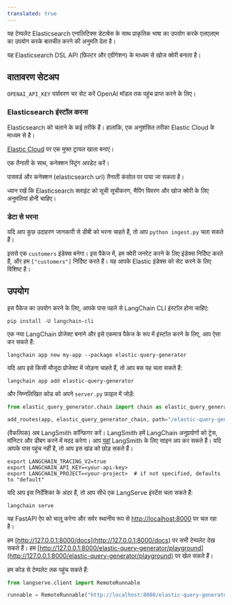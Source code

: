 ```yaml
---
translated: true
---
```


यह टेम्पलेट Elasticsearch एनालिटिक्स डेटाबेस के साथ प्राकृतिक भाषा का उपयोग करके एलएलएम का उपयोग करके बातचीत करने की अनुमति देता है।

यह Elasticsearch DSL API (फ़िल्टर और एग्रीगेशन) के माध्यम से खोज क्वेरी बनाता है।

## वातावरण सेटअप

`OPENAI_API_KEY` पर्यावरण चर सेट करें OpenAI मॉडल तक पहुंच प्राप्त करने के लिए।

### Elasticsearch इंस्टॉल करना

Elasticsearch को चलाने के कई तरीके हैं। हालांकि, एक अनुशंसित तरीका Elastic Cloud के माध्यम से है।

[Elastic Cloud](https://cloud.elastic.co/registration?utm_source=langchain&utm_content=langserve) पर एक मुफ्त ट्रायल खाता बनाएं।

एक तैनाती के साथ, कनेक्शन स्ट्रिंग अपडेट करें।

पासवर्ड और कनेक्शन (elasticsearch url) तैनाती कंसोल पर पाया जा सकता है।

ध्यान रखें कि Elasticsearch क्लाइंट को सूची सूचीकरण, मैपिंग विवरण और खोज क्वेरी के लिए अनुमतियां होनी चाहिए।

### डेटा से भरना

यदि आप कुछ उदाहरण जानकारी से डीबी को भरना चाहते हैं, तो आप `python ingest.py` चला सकते हैं।

इससे एक `customers` इंडेक्स बनेगा। इस पैकेज में, हम क्वेरी जनरेट करने के लिए इंडेक्स निर्दिष्ट करते हैं, और हम `["customers"]` निर्दिष्ट करते हैं। यह आपके Elastic इंडेक्स को सेट करने के लिए विशिष्ट है।

## उपयोग

इस पैकेज का उपयोग करने के लिए, आपके पास पहले से LangChain CLI इंस्टॉल होना चाहिए:

```shell
pip install -U langchain-cli
```

एक नया LangChain प्रोजेक्ट बनाने और इसे एकमात्र पैकेज के रूप में इंस्टॉल करने के लिए, आप ऐसा कर सकते हैं:

```shell
langchain app new my-app --package elastic-query-generator
```

यदि आप इसे किसी मौजूदा प्रोजेक्ट में जोड़ना चाहते हैं, तो आप बस यह चला सकते हैं:

```shell
langchain app add elastic-query-generator
```

और निम्नलिखित कोड को अपने `server.py` फ़ाइल में जोड़ें:

```python
from elastic_query_generator.chain import chain as elastic_query_generator_chain

add_routes(app, elastic_query_generator_chain, path="/elastic-query-generator")
```

(वैकल्पिक) अब LangSmith कॉन्फ़िगर करें।
LangSmith हमें LangChain अनुप्रयोगों को ट्रेस, मॉनिटर और डीबग करने में मदद करेगा।
आप [यहां](https://smith.langchain.com/) LangSmith के लिए साइन अप कर सकते हैं।
यदि आपके पास पहुंच नहीं है, तो आप इस खंड को छोड़ सकते हैं।

```shell
export LANGCHAIN_TRACING_V2=true
export LANGCHAIN_API_KEY=<your-api-key>
export LANGCHAIN_PROJECT=<your-project>  # if not specified, defaults to "default"
```

यदि आप इस निर्देशिका के अंदर हैं, तो आप सीधे एक LangServe इंस्टेंस चला सकते हैं:

```shell
langchain serve
```

यह FastAPI ऐप को चालू करेगा और सर्वर स्थानीय रूप से [http://localhost:8000](http://localhost:8000) पर चल रहा है।

हम [http://127.0.0.1:8000/docs](http://127.0.0.1:8000/docs) पर सभी टेम्पलेट देख सकते हैं।
हम [http://127.0.0.1:8000/elastic-query-generator/playground](http://127.0.0.1:8000/elastic-query-generator/playground) पर खेल सकते हैं।

हम कोड से टेम्पलेट तक पहुंच सकते हैं:

```python
from langserve.client import RemoteRunnable

runnable = RemoteRunnable("http://localhost:8000/elastic-query-generator")
```
